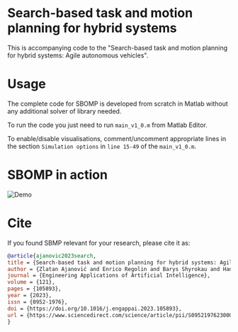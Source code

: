 # Search-based task and motion planning for hybrid systems

This is accompanying code to the "Search-based task and motion planning for hybrid systems: Agile autonomous vehicles".

# Usage

The complete code for SBOMP is developed from scratch in Matlab without any additional solver of library needed.

To run the code you just need to run `main_v1_0.m` from Matlab Editor.

To enable/disable visualisations, comment/uncomment appropriate lines in the section `Simulation options` in `line 15-49` of the `main_v1_0.m`.

# SBOMP in action

![Demo](https://github.com/zlatanajanovic/SBMP_PerfDriving/blob/master/drift_w_plan_IAVSD.gif "Demo")


# Cite 
If you found SBMP relevant for your research, please cite it as:

```bibtex
@article{ajanovic2023search,
title = {Search-based task and motion planning for hybrid systems: Agile autonomous vehicles},
author = {Zlatan Ajanović and Enrico Regolin and Barys Shyrokau and Hana Ćatić and Martin Horn and Antonella Ferrara},
journal = {Engineering Applications of Artificial Intelligence},
volume = {121},
pages = {105893},
year = {2023},
issn = {0952-1976},
doi = {https://doi.org/10.1016/j.engappai.2023.105893},
url = {https://www.sciencedirect.com/science/article/pii/S0952197623000775},
}
```
